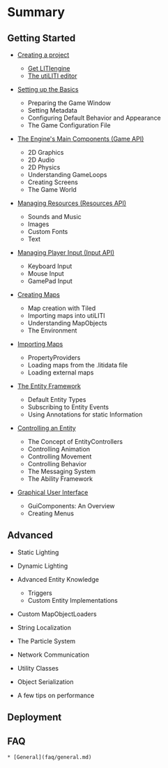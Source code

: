 # Summary

## Getting Started
* [Creating a project](creating-a-project/README.md)
    * [Get LITIengine](creating-a-project/get-litiengine.md)
    * [The utiLITI editor](creating-a-project/utiliti-editor.md)

* [Setting up the Basics](basic-setup/README.md)
    * Preparing the Game Window
    * Setting Metadata
    * Configuring Default Behavior and Appearance
    * The Game Configuration File

* [The Engine's Main Components (Game API)](game-api/README.md)
    * 2D Graphics 
    * 2D Audio
    * 2D Physics
    * Understanding GameLoops
    * Creating Screens
    * The Game World

* [Managing Resources (Resources API)](managing-resources/README.md)
    * Sounds and Music
    * Images
    * Custom Fonts
    * Text

* [Managing Player Input (Input API)](managing-input/README.md)
    * Keyboard Input
    * Mouse Input
    * GamePad Input

* [Creating Maps](map-creation/README.md)
    * Map creation with Tiled
    * Importing maps into utiLITI
    * Understanding MapObjects
    * The Environment

* [Importing Maps](importing-maps/README.md)
    * PropertyProviders
    * Loading maps from the .litidata file
    * Loading external maps

* [The Entity Framework](entity-framework/README.md)
    * Default Entity Types
    * Subscribing to Entity Events
    * Using Annotations for static Information

* [Controlling an Entity](controlling-entities/README.md)
    * The Concept of EntityControllers
    * Controlling Animation
    * Controlling Movement
    * Controlling Behavior
    * The Messaging System
    * The Ability Framework

* [Graphical User Interface](graphical-user-interface/README.md)
    * GuiComponents: An Overview
    * Creating Menus

## Advanced

* Static Lighting
* Dynamic Lighting
* Advanced Entity Knowledge
    * Triggers
    * Custom Entity Implementations

* Custom MapObjectLoaders
* String Localization
* The Particle System 
* Network Communication
* Utility Classes
* Object Serialization
* A few tips on performance

## Deployment

## FAQ
    * [General](faq/general.md)
